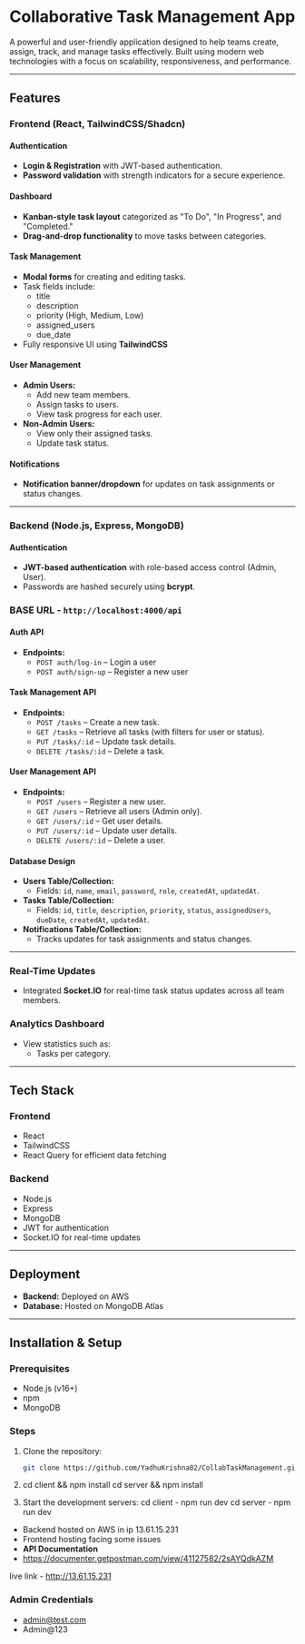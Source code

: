 # Collaborative Task Management App

A powerful and user-friendly application designed to help teams create, assign, track, and manage tasks effectively. Built using modern web technologies with a focus on scalability, responsiveness, and performance.

---

## Features

### Frontend (React, TailwindCSS/Shadcn)
#### Authentication
- **Login & Registration** with JWT-based authentication.
- **Password validation** with strength indicators for a secure experience.

#### Dashboard
- **Kanban-style task layout** categorized as "To Do", "In Progress", and "Completed."
- **Drag-and-drop functionality** to move tasks between categories.

#### Task Management
- **Modal forms** for creating and editing tasks.
- Task fields include:
  - title
  - description
  - priority (High, Medium, Low)
  - assigned_users
  - due_date
- Fully responsive UI using **TailwindCSS**

#### User Management
- **Admin Users:**
  - Add new team members.
  - Assign tasks to users.
  - View task progress for each user.
- **Non-Admin Users:**
  - View only their assigned tasks.
  - Update task status.

#### Notifications
- **Notification banner/dropdown** for updates on task assignments or status changes.

---

### Backend (Node.js, Express, MongoDB)
#### Authentication
- **JWT-based authentication** with role-based access control (Admin, User).
- Passwords are hashed securely using **bcrypt**.
### BASE URL - `http://localhost:4000/api`
#### Auth API
- **Endpoints:**
  - `POST auth/log-in` – Login a user
  - `POST auth/sign-up` – Register a new user

#### Task Management API
- **Endpoints:**
  - `POST /tasks` – Create a new task.
  - `GET /tasks` – Retrieve all tasks (with filters for user or status).
  - `PUT /tasks/:id` – Update task details.
  - `DELETE /tasks/:id` – Delete a task.

#### User Management API
- **Endpoints:**
  - `POST /users` – Register a new user.
  - `GET /users` – Retrieve all users (Admin only).
  - `GET /users/:id` – Get user details.
  - `PUT /users/:id` – Update user details.
  - `DELETE /users/:id` – Delete a user.

#### Database Design
- **Users Table/Collection:**
  - Fields: `id`, `name`, `email`, `password`, `role`, `createdAt`, `updatedAt`.
- **Tasks Table/Collection:**
  - Fields: `id`, `title`, `description`, `priority`, `status`, `assignedUsers`, `dueDate`, `createdAt`, `updatedAt`.
- **Notifications Table/Collection:**
  - Tracks updates for task assignments and status changes.

---



### Real-Time Updates
- Integrated **Socket.IO** for real-time task status updates across all team members.

### Analytics Dashboard
- View statistics such as:
  - Tasks per category.


---

## Tech Stack
### Frontend
- React
- TailwindCSS
- React Query for efficient data fetching

### Backend
- Node.js
- Express
- MongoDB
- JWT for authentication
- Socket.IO for real-time updates

---

## Deployment
- **Backend:** Deployed on AWS
- **Database:** Hosted on MongoDB Atlas

---

## Installation & Setup

### Prerequisites
- Node.js (v16+)
- npm
- MongoDB  

### Steps
1. Clone the repository:
   ```bash
   git clone https://github.com/YadhuKrishna02/CollabTaskManagement.git

2. cd client && npm install
   cd server && npm install

3. Start the development servers:
        cd client
            - npm run dev
        cd server
            - npm run dev

- Backend hosted on AWS in ip 13.61.15.231
- Frontend hosting facing some issues
- **API Documentation**
- https://documenter.getpostman.com/view/41127582/2sAYQdkAZM

live link - http://13.61.15.231
### Admin Credentials
- admin@test.com
- Admin@123
